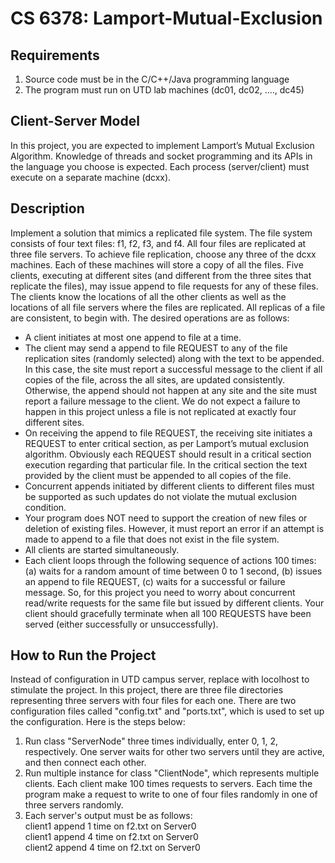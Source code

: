﻿# CS 6378: Lamport-Mutual-Exclusion

## Requirements
1. Source code must be in the C/C++/Java programming language
2. The program must run on UTD lab machines (dc01, dc02, ...., dc45)

## Client-Server Model
In this project, you are expected to implement Lamport’s Mutual Exclusion Algorithm. Knowledge of threads and socket programming and its APIs in the language you choose is expected. Each process (server/client) must execute on a separate machine (dcxx).

## Description
Implement a solution that mimics a replicated file system. The file system consists of four text files: f1, f2, f3, and f4. All four files are replicated at three file servers. To achieve file replication, choose any three of the dcxx machines. Each of these machines will store a copy of all the files. Five clients, executing at different sites (and different from the three sites that replicate the files), may issue append to file requests for any of these files. The clients know the locations of all the other clients as well as the locations of all file servers where the files are replicated. All replicas of a file are consistent, to begin with. The desired operations are as follows:

- A client initiates at most one append to file at a time.
- The client may send a append to file REQUEST to any of the file replication sites (randomly selected) along with the text to be appended. In this case, the site must report a successful message to the client if all copies of the file, across the all sites, are updated consistently. Otherwise, the append should not happen at any site and the site must report a failure message to the client. We do not expect a failure to happen in this project unless a file is not replicated at exactly four different sites.
- On receiving the append to file REQUEST, the receiving site initiates a REQUEST to enter critical section, as per Lamport’s mutual exclusion algorithm. Obviously each REQUEST should result in a critical section execution regarding that particular file. In the critical section the text provided by the client must be appended to all copies of the file.
- Concurrent appends initiated by different clients to different files must be supported as such updates do not violate the mutual exclusion condition.
- Your program does NOT need to support the creation of new files or deletion of existing files. However, it must report an error if an attempt is made to append to a file that does not exist in the file system.
- All clients are started simultaneously.
- Each client loops through the following sequence of actions 100 times: (a) waits for a random amount of time between 0 to 1 second, (b) issues an append to file REQUEST, (c) waits for a successful or failure message. So, for this project you need to worry about concurrent read/write requests for the same file but issued by different clients. Your client should gracefully terminate when all 100 REQUESTS have been served (either successfully or unsuccessfully).

## How to Run the Project
Instead of configuration in UTD campus server, replace with locolhost to stimulate the project. In this project, there are three file directories representing three servers with four files for each one. There are two configuration files called "config.txt" and "ports.txt", which is used to set up the configuration. Here is the steps below:
1. Run class "ServerNode" three times individually, enter 0, 1, 2, respectively. One server waits for other two servers until they are active, and then connect each other. 
2. Run multiple instance for class "ClientNode", which represents multiple clients. Each client make 100 times requests to servers. Each time the program make a request to write to one of four files randomly in one of three servers randomly.
3.  Each server's output must be as follows: <br/>
client1 append 1 time on f2.txt on Server0 <br/>
client1 append 4 time on f2.txt on Server0 <br/>
client2 append 4 time on f2.txt on Server0 

